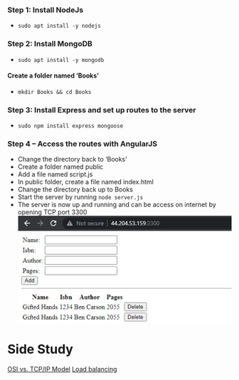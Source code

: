 
### Step 1: Install NodeJs
- `sudo apt install -y nodejs`

### Step 2: Install MongoDB
- `sudo apt install -y mongodb`
#### Create a folder named ‘Books’
- `mkdir Books && cd Books`

### Step 3: Install Express and set up routes to the server
- `sudo npm install express mongoose`

### Step 4 – Access the routes with AngularJS
- Change the directory back to ‘Books’
- Create a folder named public
- Add a file named script.js
- In public folder, create a file named index.html
- Change the directory back up to Books
- Start the server by running `node server.js`
- The server is now up and running and can be access on internet by opening TCP port 3300
![Book Register Application](images/book_register.jpg)


# Side Study
[OSI vs. TCP/IP Model](https://www.imperva.com/learn/application-security/osi-model/)
[Load balancing](https://www.nginx.com/resources/glossary/load-balancing)
